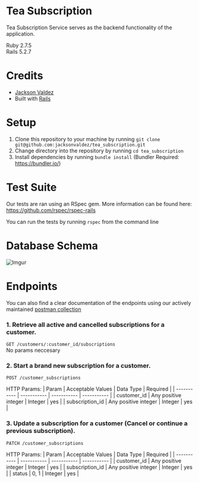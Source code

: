 # Tea Subscription

Tea Subscription Service serves as the backend functionality of the application.

Ruby 2.7.5  
Rails 5.2.7

# Credits
- [Jackson Valdez](https://github.com/jacksonvaldez)
- Built with [Rails](https://rubyonrails.org/)

# Setup

1. Clone this repository to your machine by running `git clone git@github.com:jacksonvaldez/tea_subscription.git`
2. Change directory into the repository by running `cd tea_subscription`
3. Install dependencies by running `bundle install` (Bundler Required: https://bundler.io/)

# Test Suite
Our tests are ran using an RSpec gem. More information can be found here: https://github.com/rspec/rspec-rails

You can run the tests by running `rspec` from the command line

# Database Schema
![Imgur](https://i.imgur.com/TSoTo7G.png)

# Endpoints
You can also find a clear documentation of the endpoints using our actively maintained [postman collection](https://go.postman.co/workspace/tea_subscription~af922e87-9567-4da5-b732-7f592bab4fba/collection/19393847-10d9651a-9d12-46a0-9a42-8a6b555d74a0?action=share&creator=19393847)
### 1. Retrieve all active and cancelled subscriptions for a customer.  
`GET /customers/:customer_id/subscriptions`  
No params neccesary


### 2. Start a brand new subscription for a customer.  
`POST /customer_subscriptions`  

HTTP Params:
| Param | Acceptable Values | Data Type   | Required |
| ----------- | ----------- | ----------- | ----------- |
| customer_id | Any positive integer | Integer | yes |
| subscription_id | Any positive integer | Integer | yes |


### 3. Update a subscription for a customer (Cancel or continue a previous subscription).  
`PATCH /customer_subscriptions`  

HTTP Params:
| Param | Acceptable Values | Data Type   | Required |
| ----------- | ----------- | ----------- | ----------- |
| customer_id | Any positive integer | Integer | yes |
| subscription_id | Any positive integer | Integer | yes |
| status | 0, 1 | Integer | yes |
